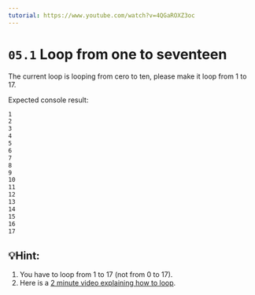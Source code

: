 ```yaml
---
tutorial: https://www.youtube.com/watch?v=4QGaROXZ3oc
---
```


# `05.1` Loop from one to seventeen

The current loop is looping from cero to ten, please make it loop from 1 to 17.

Expected console result:

```bash
1
2
3
4
5
6
7
8
9
10
11
12
13
14
15
16
17
```

## 💡Hint:

1. You have to loop from 1 to 17 (not from 0 to 17).
2. Here is a [2 minute video explaining how to loop](https://www.youtube.com/watch?v=s9wW2PpJsmQ).



